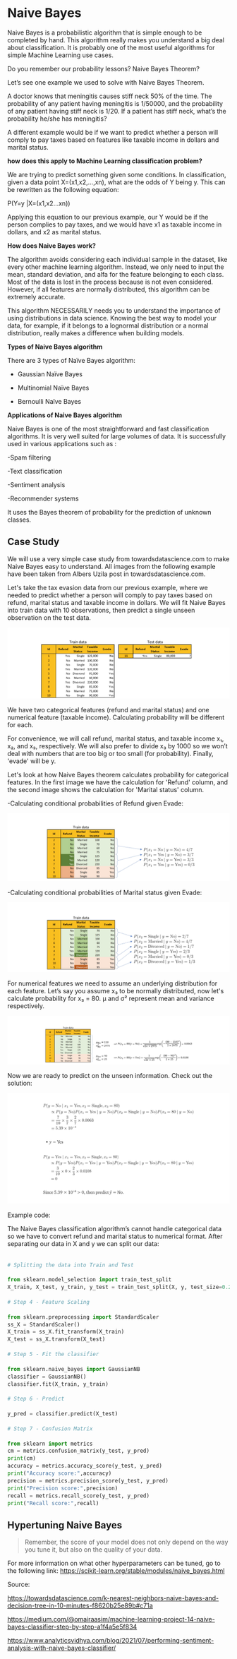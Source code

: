 # Naive Bayes

Naive Bayes is a probabilistic algorithm that is simple enough to be completed by hand. This algorithm really makes you understand a big deal about classification. It is probably one of the most useful algorithms for simple Machine Learning use cases.

Do you remember our probability lessons? Naive Bayes Theorem?

Let’s see one example we used to solve with Naive Bayes Theorem.

A doctor knows that meningitis causes stiff neck 50% of the time. The probability of any patient having meningitis is 1/50000, and the probability of any patient having stiff neck is 1/20. If a patient has stiff neck, what’s the probability he/she has meningitis?

A different example would be if we want to predict whether a person will comply to pay taxes based on features like taxable income in dollars and marital status.

**how does this apply to Machine Learning classification problem?**

We are trying to predict something given some conditions. In classification, given a data point X=(x1,x2,…,xn), what are the odds of Y being y. This can be rewritten as the following equation:

P(Y=y |X=(x1,x2...xn))

Applying this equation to our previous example, our Y would be if the person complies to pay taxes, and we would have x1 as taxable income in dollars, and x2 as marital status.

**How does Naive Bayes work?**

The algorithm avoids considering each individual sample in the dataset, like every other machine learning algorithm. Instead, we only need to input the mean, standard deviation, and alfa for the feature belonging to each class. Most of the data is lost in the process because is not even considered. However, if all features are normally distributed, this algorithm can be extremely accurate.

This algorithm NECESSARILY needs you to understand the importance of using distributions in data science. Knowing the best way to model your data, for example, if it belongs to a lognormal distribution or a normal distribution, really makes a difference when building models.

**Types of Naive Bayes algorithm**

There are 3 types of Naïve Bayes algorithm:

- Gaussian Naïve Bayes

- Multinomial Naïve Bayes

- Bernoulli Naïve Bayes

**Applications of Naive Bayes algorithm**

Naive Bayes is one of the most straightforward and fast classification algorithms. It is very well suited for large volumes of data. It is successfully used in various applications such as :

-Spam filtering

-Text classification

-Sentiment analysis

-Recommender systems

It uses the Bayes theorem of probability for the prediction of unknown classes.

## Case Study

We will use a very simple case study from towardsdatascience.com to make Naive Bayes easy to understand. All images from the following example have been taken from Albers Uzila post in towardsdatascience.com.

Let's take the tax evasion data from our previous example, where we needed to predict whether a person will comply to pay taxes based on refund, marital status and taxable income in dollars. We will fit Naive Bayes into train data with 10 observations, then predict a single unseen observation on the test data.

![naivebayes_image1](../assets/naivebayes_image1.jpg)

We have two categorical features (refund and marital status) and one numerical feature (taxable income). Calculating probability will be different for each.

For convenience, we will call refund, marital status, and taxable income x₁, x₂, and x₃, respectively. We will also prefer to divide x₃ by 1000 so we won’t deal with numbers that are too big or too small (for probability). Finally, 'evade' will be y.

Let's look at how Naive Bayes theorem calculates probability for categorical features. In the first image we have the calculation for 'Refund' column, and the second image shows the calculation for 'Marital status' column.

-Calculating conditional probabilities of Refund given Evade:

![naivebayes_image2](../assets/naivebayes_image2.jpg)

-Calculating conditional probabilities of Marital status given Evade:

![naivebayes_image3](../assets/naivebayes_image3.jpg)

For numerical features we need to assume an underlying distribution for each feature. Let’s say you assume x₃ to be normally distributed, now let's calculate probability for x₃ = 80.  μ and σ² represent mean and variance respectively.

![naivebayes_image4](../assets/naivebayes_image4.jpg)

Now we are ready to predict on the unseen information. Check out the solution:


![naivebayes_image5](../assets/naivebayes_image5.jpg)

Example code:

The Naive Bayes classification algorithm’s cannot handle categorical data so we have to convert refund and marital status to numerical format. After separating our data in X and y we can split our data:

```py

# Splitting the data into Train and Test

from sklearn.model_selection import train_test_split
X_train, X_test, y_train, y_test = train_test_split(X, y, test_size=0.25, random_state=0)

# Step 4 - Feature Scaling

from sklearn.preprocessing import StandardScaler
ss_X = StandardScaler()
X_train = ss_X.fit_transform(X_train)
X_test = ss_X.transform(X_test)

# Step 5 - Fit the classifier

from sklearn.naive_bayes import GaussianNB
classifier = GaussianNB()
classifier.fit(X_train, y_train)

# Step 6 - Predict

y_pred = classifier.predict(X_test)

# Step 7 - Confusion Matrix

from sklearn import metrics
cm = metrics.confusion_matrix(y_test, y_pred) 
print(cm)
accuracy = metrics.accuracy_score(y_test, y_pred) 
print("Accuracy score:",accuracy)
precision = metrics.precision_score(y_test, y_pred) 
print("Precision score:",precision)
recall = metrics.recall_score(y_test, y_pred) 
print("Recall score:",recall)
```

## Hypertuning Naive Bayes





>Remember, the score of your model does not only depend on the way you tune it, but also on the quality of your data.

For more information on what other hyperparameters can be tuned, go to the following link:
https://scikit-learn.org/stable/modules/naive_bayes.html


Source:

https://towardsdatascience.com/k-nearest-neighbors-naive-bayes-and-decision-tree-in-10-minutes-f8620b25e89b#c71a

https://medium.com/@omairaasim/machine-learning-project-14-naive-bayes-classifier-step-by-step-a1f4a5e5f834

https://www.analyticsvidhya.com/blog/2021/07/performing-sentiment-analysis-with-naive-bayes-classifier/





